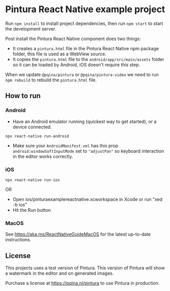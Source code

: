 # Pintura React Native example project

Run `npm install` to install project dependencies, then run `npm start` to start the development server.

Post install the Pintura React Native component does two things:

- It creates a `pintura.html` file in the Pintura React Native npm package folder, this file is used as a WebView source.
- It copies the `pintura.html` file to the `android/app/src/main/assets` folder so it can be loaded by Android, iOS doesn't require this step.

When we update `@pqina/pintura` or `@pqina/pintura-video` we need to run `npm rebuild` to rebuild the `pintura.html` file.

## How to run

### Android

- Have an Android emulator running (quickest way to get started), or a device connected.

```
npx react-native run-android
```

- Make sure your `AndroidManifest.xml` has this prop `android:windowSoftInputMode` set to `"adjustPan"` so keyboard interaction in the editor works correctly.

### iOS

```
npx react-native run-ios
```

OR

- Open ios/pinturaexamplereactnative.xcworkspace in Xcode or run "xed -b ios"
- Hit the Run button

### MacOS

See https://aka.ms/ReactNativeGuideMacOS for the latest up-to-date instructions.

## License

This projects uses a test version of Pintura. This version of Pintura will show a watermark in the editor and on generated images.

Purchase a license at https://pqina.nl/pintura to use Pintura in production.
